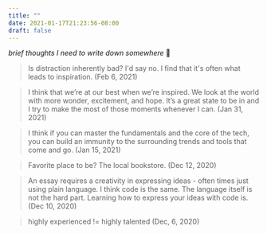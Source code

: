 ```yaml
---
title: ""
date: 2021-01-17T21:23:56-08:00
draft: false
---
```

*brief thoughts I need to write down somewhere* 🐣

> Is distraction inherently bad? I'd say no. I find that it's often what leads to inspiration.
(Feb 6, 2021)

> I think that we’re at our best when we’re inspired. We look at the world with more wonder, excitement, and hope. It’s a great state to be in and I try to make the most of those moments whenever I can.
(Jan 31, 2021)

> I think if you can master the fundamentals and the core of the tech, you can build an immunity to the surrounding trends and tools that come and go.
(Jan 15, 2021)

> Favorite place to be? The local bookstore.
(Dec 12, 2020)

> An essay requires a creativity in expressing ideas - often times just using plain language. I think code is the same. The language itself is not the hard part. Learning how to express your ideas with code is.
(Dec 10, 2020)

> highly experienced != highly talented
(Dec, 6, 2020)

